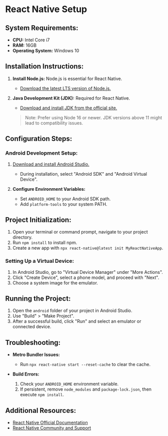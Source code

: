 # React Native Setup 
## System Requirements:

- **CPU:** Intel Core i7
- **RAM:** 16GB
- **Operating System:** Windows 10

## Installation Instructions:

1. **Install Node.js:** Node.js is essential for React Native.
   - [Download the latest LTS version of Node.js.](https://nodejs.org/en/download/)

2. **Java Development Kit (JDK):** Required for React Native.
   - [Download and install JDK from the official site.](https://www.oracle.com/java/technologies/javase-jdk11-downloads.html) 
   
   > Note: Prefer using Node 16 or newer. JDK versions above 11 might lead to compatibility issues.

## Configuration Steps:

### Android Development Setup:

1. [Download and install Android Studio.](https://developer.android.com/studio/)
   - During installation, select "Android SDK" and "Android Virtual Device".

2. **Configure Environment Variables:** 
   - Set `ANDROID_HOME` to your Android SDK path.
   - Add `platform-tools` to your system PATH.

## Project Initialization:

1. Open your terminal or command prompt, navigate to your project directory.
2. Run `npm install` to install npm.
3. Create a new app with `npx react-native@latest init MyReactNativeApp`.

### Setting Up a Virtual Device:

1. In Android Studio, go to "Virtual Device Manager" under "More Actions".
2. Click "Create Device", select a phone model, and proceed with "Next".
3. Choose a system image for the emulator.

## Running the Project:

1. Open the `android` folder of your project in Android Studio.
2. Use "Build" > "Make Project".
3. After a successful build, click "Run" and select an emulator or connected device.

## Troubleshooting:

- **Metro Bundler Issues:** 
  - Run `npx react-native start --reset-cache` to clear the cache.

- **Build Errors:**
  1. Check your `ANDROID_HOME` environment variable.
  2. If persistent, remove `node_modules` and `package-lock.json`, then execute `npm install`.

## Additional Resources:

- [React Native Official Documentation](https://reactnative.dev/docs/environment-setup)
- [React Native Community and Support](https://reactnative.dev/help)
